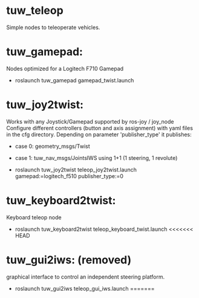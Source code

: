 # tuw_teleop
Simple nodes to teleoperate vehicles. 

# tuw_gamepad: 
Nodes optimized for a Logitech F710 Gamepad 
- roslaunch tuw_gamepad gamepad_twist.launch 

# tuw_joy2twist: 
Works with any Joystick/Gamepad supported by ros-joy / joy_node
Configure different controllers (button and axis assignment) with yaml files
in the cfg directory.
Depending on parameter 'publisher_type' it publishes:
- case 0: geometry_msgs/Twist
- case 1: tuw_nav_msgs/JointsIWS using 1+1 (1 steering, 1 revolute)

- roslaunch tuw_joy2twist teleop_joy2twist.launch gamepad:=logitech_f510 publisher_type:=0

# tuw_keyboard2twist: 
Keyboard teleop node
- roslaunch tuw_keyboard2twist teleop_keyboard_twist.launch 
<<<<<<< HEAD

# tuw_gui2iws: (removed)
graphical interface to control an independent steering platform.
- roslaunch tuw_gui2iws teleop_gui_iws.launch 
=======

